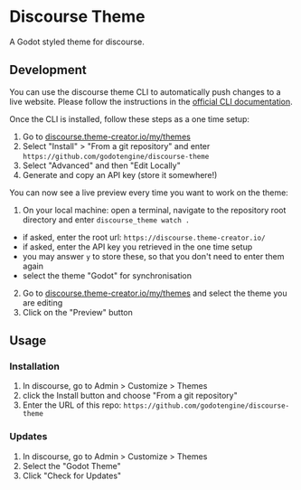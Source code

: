 # Discourse Theme
A Godot styled theme for discourse.


## Development

You can use the discourse theme CLI to automatically push changes to a live website.
Please follow the instructions in the [official CLI documentation](https://meta.discourse.org/t/install-the-discourse-theme-cli-console-app-to-help-you-build-themes/82950).

Once the CLI is installed, follow these steps as a one time setup:
1. Go to [discourse.theme-creator.io/my/themes](https://discourse.theme-creator.io/my/themes)
2. Select "Install" > "From a git repository" and enter `https://github.com/godotengine/discourse-theme`
3. Select "Advanced" and then "Edit Locally"
4. Generate and copy an API key (store it somewhere!)

You can now see a live preview every time you want to work on the theme:
1. On your local machine: open a terminal, navigate to the repository root directory and enter `discourse_theme watch .`
  - if asked, enter the root url: `https://discourse.theme-creator.io/`
  - if asked, enter the API key you retrieved in the one time setup
  - you may answer `y` to store these, so that you don't need to enter them again
  - select the theme "Godot" for synchronisation
2. Go to [discourse.theme-creator.io/my/themes](https://discourse.theme-creator.io/my/themes) and select the theme you are editing
3. Click on the "Preview" button


## Usage

### Installation
1. In discourse, go to Admin > Customize > Themes
2. click the Install button and choose "From a git repository"
3. Enter the URL of this repo: `https://github.com/godotengine/discourse-theme`

### Updates
1. In discourse, go to Admin > Customize > Themes
2. Select the "Godot Theme"
3. Click "Check for Updates"
